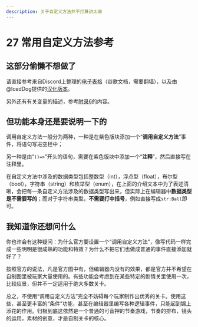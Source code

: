 ```yaml
---
description: 关于自定义方法并不打算讲太细
---
```


# 27 常用自定义方法参考

## 这部分偷懒不想做了 <a id="1"></a>

请直接参考来自Discord上整理的[电子表格](https://docs.google.com/spreadsheets/d/1JAz6iRLqcn08ZeTeBHeeDrpdX6M5K0b1qRVQomua21s/edit#gid=0)（谷歌文档，需要翻墙），以及由@IcedDog提供的[汉化版本](https://docs.qq.com/sheet/DTFRuY0dRa2lSV2xO?tab=BB08J2&groupUin=dQ%25252BKGrrxGesfB0M77%25252ByzhA%25253D%25253D&ADUIN=3367206920&ADSESSION=1629384667&ADTAG=CLIENT.QQ.5827_.0&ADPUBNO=27151&_t=1629468391812)。

另外还有有关变量的描述，参考[附录6](../chapter0/ex06.md#18)的内容。

## 但功能本身还是要说明一下的 <a id="2"></a>

调用自定义方法一般分为两种，一种是在紫色版块添加一个“**调用自定义方法**”事件，将语句写进空栏中；

另一种是由“`()=>`”开头的语句，需要在紫色版块中添加一个“**注释**”，然后直接写在注释里。

在自定义方法中涉及的数据类型包括整数型（int），浮点型（float），布尔型（bool），字符串（string）和枚举型（enum），在上面的介绍文本中为了表述清晰，会把每一条自定义方法涉及的数据类型写出来，但实际上在编辑器中**数据类型是不需要写的**；而对于字符串类型，**不需要打中括号**，例如直接写成`str:Ball`即可。

## 我知道你还想问什么 <a id="3"></a>

你也许会有这种疑问：为什么官方要设置一个“调用自定义方法”，像写代码一样完成一些明明是很成熟的功能和特效？为什么不把它们也做成普通的事件直接添加就好了？

按照官方的说法，凡是官方图中有，但编辑器内没有的效果，都是官方并不希望在自制图里被玩家大量使用的。有些功能会考虑到在某些特定的剧情关里使用一次，比较应景，但并不一定适用于绝大多数关卡。

总之，不使用“调用自定义方法”完全不妨碍每个玩家制作出优秀的关卡。使用这些，甚至更丰富的“条件”功能，甚至在编辑器里编写各种逻辑事件，只能起到锦上添花的作用。归根到底这依然是一个普通的可音押的节奏游戏，节奏的排布，镜头的运用，素材的创意，才是自制关卡的核心。



